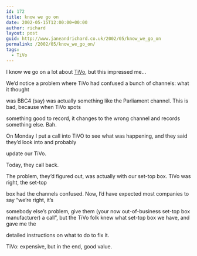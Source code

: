```yaml
---
id: 172
title: know we go on
date: 2002-05-15T12:00:00+00:00
author: richard
layout: post
guid: http://www.janeandrichard.co.uk/2002/05/know_we_go_on
permalink: /2002/05/know_we_go_on/
tags:
  - TiVo
---
```

I know we go on a lot about [TiVo](http://v1.janeandrichard.co.uk/gadgets/review/tivo.xml), but this impressed me&#8230;

We&#8217;d notice a problem where TiVo had confused a bunch of channels: what it thought
  
was BBC4 (say) was actually something like the Parliament channel. This is bad, because when TiVo spots
  
something good to record, it changes to the wrong channel and records something else. Bah. 

On Monday I put a call into TiVO to see what was happening, and they said they&#8217;d look into and probably
  
update our TiVo.
  
Today, they call back.
  
The problem, they&#8217;d figured out, was actually with our set-top box. TiVo was right, the set-top
  
box had the channels confused. Now, I&#8217;d have expected most companies to say &#8220;we&#8217;re right, it&#8217;s
  
somebody else&#8217;s problem, give them (your now out-of-business set-top box manufacturer) a call&#8221;, but the TiVo folk knew what set-top box we have, and gave me the
  
detailed instructions on what to do to fix it.

TiVo: expensive, but in the end, good value.